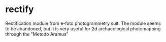 rectify
=======

Rectification module from e-foto photogrammetry suit. The module seems to be abandoned, but it is very useful for 2d archaeological photomapping through the "Metodo Aramus"